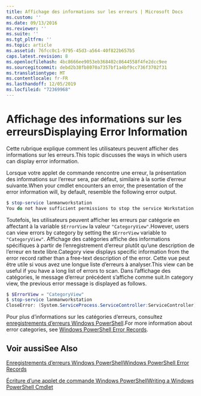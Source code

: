 ```yaml
---
title: Affichage des informations sur les erreurs | Microsoft Docs
ms.custom: ''
ms.date: 09/13/2016
ms.reviewer: ''
ms.suite: ''
ms.tgt_pltfrm: ''
ms.topic: article
ms.assetid: 76fcc0c1-9795-45d3-a564-40f822b657b5
caps.latest.revision: 8
ms.openlocfilehash: 4bc8666ee9053eb368402c8644558f4fe2dcc9ee
ms.sourcegitcommit: debd2b38fb8070a7357bf1a4bf9cc736f3702f31
ms.translationtype: MT
ms.contentlocale: fr-FR
ms.lasthandoff: 12/05/2019
ms.locfileid: "72369968"
---
```

# <a name="displaying-error-information"></a><span data-ttu-id="6a93c-102">Affichage des informations sur les erreurs</span><span class="sxs-lookup"><span data-stu-id="6a93c-102">Displaying Error Information</span></span>

<span data-ttu-id="6a93c-103">Cette rubrique explique comment les utilisateurs peuvent afficher des informations sur les erreurs.</span><span class="sxs-lookup"><span data-stu-id="6a93c-103">This topic discusses the ways in which users can display error information.</span></span>

<span data-ttu-id="6a93c-104">Lorsque votre applet de commande rencontre une erreur, la présentation des informations sur l’erreur sera, par défaut, similaire à la sortie d’erreur suivante.</span><span class="sxs-lookup"><span data-stu-id="6a93c-104">When your cmdlet encounters an error, the presentation of the error information will, by default, resemble the following error output.</span></span>

```powershell
$ stop-service lanmanworkstation
You do not have sufficient permissions to stop the service Workstation.
```

<span data-ttu-id="6a93c-105">Toutefois, les utilisateurs peuvent afficher les erreurs par catégorie en affectant à la variable `$ErrorView` la valeur `"CategoryView"`.</span><span class="sxs-lookup"><span data-stu-id="6a93c-105">However, users can view errors by category by setting the `$ErrorView` variable to `"CategoryView"`.</span></span> <span data-ttu-id="6a93c-106">Affichage des catégories affiche des informations spécifiques à partir de l’enregistrement d’erreur plutôt qu’une description de l’erreur en texte libre.</span><span class="sxs-lookup"><span data-stu-id="6a93c-106">Category view displays specific information from the error record rather than a free-text description of the error.</span></span> <span data-ttu-id="6a93c-107">Cette vue peut être utile si vous avez une longue liste d’erreurs à analyser.</span><span class="sxs-lookup"><span data-stu-id="6a93c-107">This view can be useful if you have a long list of errors to scan.</span></span> <span data-ttu-id="6a93c-108">Dans l’affichage des catégories, le message d’erreur précédent s’affiche comme suit.</span><span class="sxs-lookup"><span data-stu-id="6a93c-108">In category view, the previous error message is displayed as follows.</span></span>

```powershell
$ $ErrorView = "CategoryView"
$ stop-service lanmanworkstation
CloseError: (System.ServiceProcess.ServiceController:ServiceController) [stop-service], ServiceCommandException
```

<span data-ttu-id="6a93c-109">Pour plus d’informations sur les catégories d’erreurs, consultez [enregistrements d’erreurs Windows PowerShell](./windows-powershell-error-records.md).</span><span class="sxs-lookup"><span data-stu-id="6a93c-109">For more information about error categories, see [Windows PowerShell Error Records](./windows-powershell-error-records.md).</span></span>

## <a name="see-also"></a><span data-ttu-id="6a93c-110">Voir aussi</span><span class="sxs-lookup"><span data-stu-id="6a93c-110">See Also</span></span>

[<span data-ttu-id="6a93c-111">Enregistrements d’erreurs Windows PowerShell</span><span class="sxs-lookup"><span data-stu-id="6a93c-111">Windows PowerShell Error Records</span></span>](./windows-powershell-error-records.md)

[<span data-ttu-id="6a93c-112">Écriture d’une applet de commande Windows PowerShell</span><span class="sxs-lookup"><span data-stu-id="6a93c-112">Writing a Windows PowerShell Cmdlet</span></span>](./writing-a-windows-powershell-cmdlet.md)
